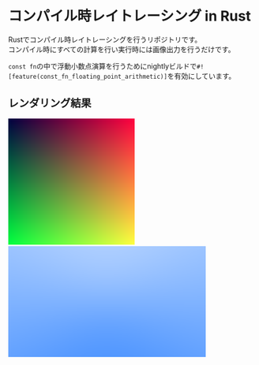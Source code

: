 # コンパイル時レイトレーシング in Rust  
Rustでコンパイル時レイトレーシングを行うリポジトリです。  
コンパイル時にすべての計算を行い実行時には画像出力を行うだけです。  

`const fn`の中で浮動小数点演算を行うためにnightlyビルドで`#![feature(const_fn_floating_point_arithmetic)]`を有効にしています。

## レンダリング結果
![Image1](./output/image1.png)  
![Image2](./output/image2.png)